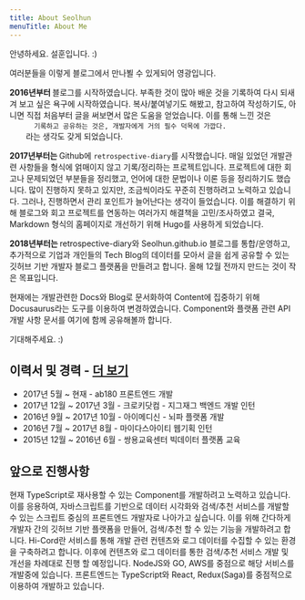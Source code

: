```yaml
---
title: About Seolhun
menuTitle: About Me
---
```


<div>
  <p>안녕하세요. 설훈입니다. :)</p>
  <p>여러분들을 이렇게 블로그에서 만나뵐 수 있게되어 영광입니다.</p>
  <p>
    <strong>2016년부터 </strong> 블로그를 시작하였습니다. 부족한 것이
    많아 배운 것을 기록하여 다시 되새겨 보고 싶은 욕구에
    시작하였습니다. 복사/붙여넣기도 해봤고, 참고하여 작성하기도,
    아니면 직접 처음부터 글을 써보면서 많은 도움을 얻었습니다. 이를
    통해 느낀 것은
    <code>
      기록하고 공유하는 것은, 개발자에게 거의 필수 덕목에 가깝다.
    </code>라는 생각도 갖게 되었습니다.
  </p>
  <p>
    <strong>2017년부터는 </strong>
    Github에
    <code>retrospective-diary</code>를 시작했습니다. 매일 있었던
    개발관련 사항들을 형식에 얽매이지 않고 기록/정리하는
    프로젝트입니다. 프로젝트에 대한 회고나 문제되었던 부분들을
    정리했고, 언어에 대한 문법이나 이론 등을 정리하기도 했습니다. 많이
    진행하지 못하고 있지만, 조금씩이라도 꾸준히 진행하려고 노력하고
    있습니다. 그러나, 진행하면서 관리 포인트가 늘어난다는 생각이
    들었습니다. 이를 해결하기 위해 블로그와 회고 프로젝트를 연동하는
    여러가지 해결책을 고민/조사하였고 결국, Markdown 형식의 홈페이지로
    개선하기 위해 Hugo를 사용하게 되었습니다.
  </p>
  <p>
    <strong>2018년부터는 </strong> retrospective-diary와
    Seolhun.github.io 블로그를 통합/운영하고, 추가적으로 기업과
    개인들의 Tech Blog의 데이터를 모아서 글을 쉽게 공유할 수 있는
    깃허브 기반 개발자 블로그 플랫폼을 만들려고 합니다. 올해 12월
    전까지 만드는 것이 작은 목표입니다.
  </p>
  <p>
    현재에는 개발관련한 Docs와 Blog로 문서화하여 Content에 집중하기
    위해 Docusaurus라는 도구를 이용하여 변경하였습니다. Component와
    플랫폼 관련 API 개발 사항 문서를 여기에 함께 공유해볼까 합니다.
  </p>
  <p>기대해주세요. :)</p>

  ## 이력서 및 경력 - [더 보기](/files/seolhun_resume.pdf)

  - 2017년 5월 ~ 현재 - ab180 프론트엔드 개발
  - 2017년 12월 ~ 2017년 3월 - 크로키닷컴 - 지그재그 백엔드 개발 인턴
  - 2016년 9월 ~ 2017년 10월 - 아이메디신 - 뇌파 플랫폼 개발
  - 2016년 7월 ~ 2017년 8월 - 마이다스아이티 웹기획 인턴
  - 2015년 12월 ~ 2016년 6월 - 쌍용교육센터 빅데이터 플랫폼 교육

  ## 앞으로 진행사항

  현재 TypeScript로 재사용할 수 있는 Component를 개발하려고 노력하고 있습니다. 이를 응용하여, 자바스크립트를 기반으로 데이터 시각화와 검색/추천 서비스를 개발할 수 있는 스크립트 중심의 프론트엔드 개발자로 나아가고 싶습니다.
  이를 위해 간다하게 개발자 간의 깃허브 기반 플랫폼을 만들어, 검색/추천 할 수 있는 기능을 개발하려고 합니다. Hi-Cord란 서비스를 통해 개발 관련 컨텐츠와 로그 데이터를 수집할 수 있는 환경을 구축하려고 합니다. 이후에 컨텐츠와 로그 데이터를 통한 검색/추천 서비스 개발 및 개선을 차례대로 진행 할 예정입니다. NodeJS와 GO, AWS를 중점으로 해당 서비스를 개발중에 있습니다. 프론트엔드는 TypeScript와 React, Redux(Saga)를 중점적으로 이용하여 개발하고 있습니다.
</div>
